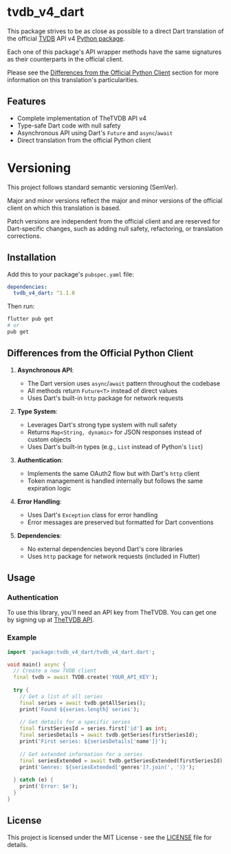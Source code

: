 # tvdb_v4_dart

This package strives to be as close as possible to a direct Dart translation of the official [TVDB](https://thetvdb.com/) API v4 [Python package](https://github.com/thetvdb/tvdb-v4-python).

Each one of this package's API wrapper methods have the same signatures as their counterparts in the official client.

Please see the [Differences from the Official Python Client](#differences-from-the-official-python-client) section for more information on this translation's particularities.

## Features

- Complete implementation of TheTVDB API v4
- Type-safe Dart code with null safety
- Asynchronous API using Dart's `Future` and `async`/`await`
- Direct translation from the official Python client

# Versioning

This project follows standard semantic versioning (SemVer).

Major and minor versions reflect the major and minor versions of the official client on which this translation is based.

Patch versions are independent from the official client and are reserved for Dart-specific changes, such as adding null safety, refactoring, or translation corrections.

## Installation

Add this to your package's `pubspec.yaml` file:

```yaml
dependencies:
  tvdb_v4_dart: ^1.1.0
```

Then run:

```bash
flutter pub get
# or
pub get
```

## Differences from the Official Python Client

1. **Asynchronous API**:
   - The Dart version uses `async`/`await` pattern throughout the codebase
   - All methods return `Future<T>` instead of direct values
   - Uses Dart's built-in `http` package for network requests

2. **Type System**:
   - Leverages Dart's strong type system with null safety
   - Returns `Map<String, dynamic>` for JSON responses instead of custom objects
   - Uses Dart's built-in types (e.g., `List` instead of Python's `list`)

3. **Authentication**:
   - Implements the same OAuth2 flow but with Dart's `http` client
   - Token management is handled internally but follows the same expiration logic

4. **Error Handling**:
   - Uses Dart's `Exception` class for error handling
   - Error messages are preserved but formatted for Dart conventions

5. **Dependencies**:
   - No external dependencies beyond Dart's core libraries
   - Uses `http` package for network requests (included in Flutter)

## Usage
### Authentication

To use this library, you'll need an API key from TheTVDB. You can get one by signing up at [TheTVDB API](https://thetvdb.com/api-information).

### Example

```dart
import 'package:tvdb_v4_dart/tvdb_v4_dart.dart';

void main() async {
  // Create a new TVDB client
  final tvdb = await TVDB.create('YOUR_API_KEY');
  
  try {
    // Get a list of all series
    final series = await tvdb.getAllSeries();
    print('Found ${series.length} series');
    
    // Get details for a specific series
    final firstSeriesId = series.first['id'] as int;
    final seriesDetails = await tvdb.getSeries(firstSeriesId);
    print('First series: ${seriesDetails['name']}');
    
    // Get extended information for a series
    final seriesExtended = await tvdb.getSeriesExtended(firstSeriesId);
    print('Genres: ${seriesExtended['genres']?.join(', ')}');
    
  } catch (e) {
    print('Error: $e');
  }
}
```

## License

This project is licensed under the MIT License - see the [LICENSE](LICENSE) file for details.
